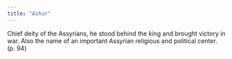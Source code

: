 ```yaml
---
title: "Ashur"
---
```

Chief deity of the Assyrians, he stood behind the king and brought victory in war. Also the name of an important Assyrian religious and political center. (p. 94)

